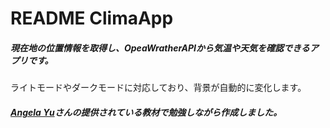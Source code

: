 # README  ClimaApp
#####  現在地の位置情報を取得し、OpeaWratherAPIから気温や天気を確認できるアプリです。 
ライトモードやダークモードに対応しており、背景が自動的に変化します。

##### [Angela Yu](https://www.udemy.com/course/ios-13-app-development-bootcamp/)さんの提供されている教材で勉強しながら作成しました。
